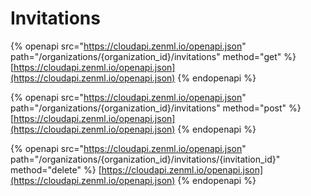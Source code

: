 # Invitations

{% openapi src="https://cloudapi.zenml.io/openapi.json" path="/organizations/{organization_id}/invitations" method="get" %}
[https://cloudapi.zenml.io/openapi.json](https://cloudapi.zenml.io/openapi.json)
{% endopenapi %}

{% openapi src="https://cloudapi.zenml.io/openapi.json" path="/organizations/{organization_id}/invitations" method="post" %}
[https://cloudapi.zenml.io/openapi.json](https://cloudapi.zenml.io/openapi.json)
{% endopenapi %}

{% openapi src="https://cloudapi.zenml.io/openapi.json" path="/organizations/{organization_id}/invitations/{invitation_id}" method="delete" %}
[https://cloudapi.zenml.io/openapi.json](https://cloudapi.zenml.io/openapi.json)
{% endopenapi %}
